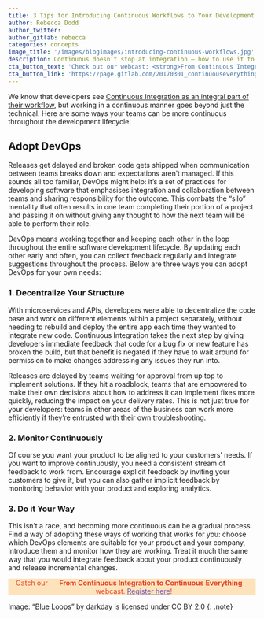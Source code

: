 ```yaml
---
title: 3 Tips for Introducing Continuous Workflows to Your Development Process
author: Rebecca Dodd
author_twitter:
author_gitlab: rebecca
categories: concepts
image_title: '/images/blogimages/introducing-continuous-workflows.jpg'
description: Continuous doesn’t stop at integration – how to use it to your advantage throughout your development process.
cta_button_text: 'Check out our webcast: <strong>From Continuous Integration to Continuous Everything</strong>!'
cta_button_link: 'https://page.gitlab.com/20170301_continuouseverything.html'
---
```


We know that developers see [Continuous Integration as an integral part of their workflow](https://about.gitlab.com/2017/02/22/ci-integral-to-everyday-work/), but working in a continuous manner goes beyond just the technical. Here are some ways your teams can be more continuous throughout the development lifecycle.

<!-- more -->

##  Adopt DevOps

Releases get delayed and broken code gets shipped when communication between teams breaks down and expectations aren’t managed. If this sounds all too familiar, DevOps might help: it’s a set of practices for developing software that emphasises integration and collaboration between teams and sharing responsibility for the outcome. This combats the “silo” mentality that often results in one team completing their portion of a project and passing it on without giving any thought to how the next team will be able to perform their role.

DevOps means working together and keeping each other in the loop throughout the entire software development lifecycle. By updating each other early and often, you can collect feedback regularly and integrate suggestions throughout the process. Below are three ways you can adopt DevOps for your own needs:

### 1. Decentralize Your Structure

With microservices and APIs, developers were able to decentralize the code base and work on different elements within a project separately, without needing to rebuild and deploy the entire app each time they wanted to integrate new code. Continuous Integration takes the next step by giving developers immediate feedback that code for a bug fix or new feature has broken the build, but that benefit is negated if they have to wait around for permission to make changes addressing any issues they run into.

Releases are delayed by teams waiting for approval from up top to implement solutions. If they hit a roadblock, teams that are empowered to make their own decisions about how to address it can implement fixes more quickly, reducing the impact on your delivery rates. This is not just true for your developers: teams in other areas of the business can work more efficiently if they’re entrusted with their own troubleshooting.

### 2. Monitor Continuously

Of course you want your product to be aligned to your customers’ needs. If you want to improve continuously, you need a consistent stream of feedback to work from. Encourage explicit feedback by inviting your customers to give it, but you can also gather implicit feedback by monitoring behavior with your product and exploring analytics.

### 3. Do it Your Way

This isn’t a race, and becoming more continuous can be a gradual process. Find a way of adopting these ways of working that works for you: choose which DevOps elements are suitable for your product and your company, introduce them and monitor how they are working. Treat it much the same way that you would integrate feedback about your product continuously and release incremental changes.




<p class="alert alert-orange" style="background-color: rgba(252,163,38,.3); border-color: rgba(252,163,38,.3); color: rgb(226,67,41) !important; text-align: center;">Catch our &nbsp;&nbsp;<i class="fa fa-gitlab" style="color:rgb(107,79,187); font-size:.85em" aria-hidden="true"></i> &nbsp;&nbsp;<strong>From Continuous Integration to Continuous Everything</strong> &nbsp;&nbsp;<i class="fa fa-gitlab" style="color:rgb(107,79,187); font-size:.85em" aria-hidden="true"></i>
&nbsp;&nbsp;webcast. <a style="color: rgb(107,79,187);" href="https://page.gitlab.com/20170301_continuouseverything.html">Register here</a>!</p>

Image: “[Blue Loops](https://www.flickr.com/photos/drainrat/14017306767)” by [darkday](https://www.flickr.com/photos/drainrat/) is licensed under [CC BY 2.0](https://creativecommons.org/licenses/by/2.0/)
{: .note}
